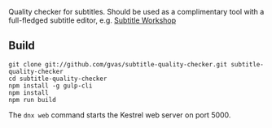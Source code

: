 Quality checker for subtitles. Should be used as a complimentary tool with a full-fledged subtitle editor, e.g. [Subtitle Workshop](http://subworkshop.sourceforge.net/)

Build
-----
    git clone git://github.com/gvas/subtitle-quality-checker.git subtitle-quality-checker
    cd subtitle-quality-checker
    npm install -g gulp-cli
    npm install
    npm run build

The `dnx web` command starts the Kestrel web server on port 5000.
